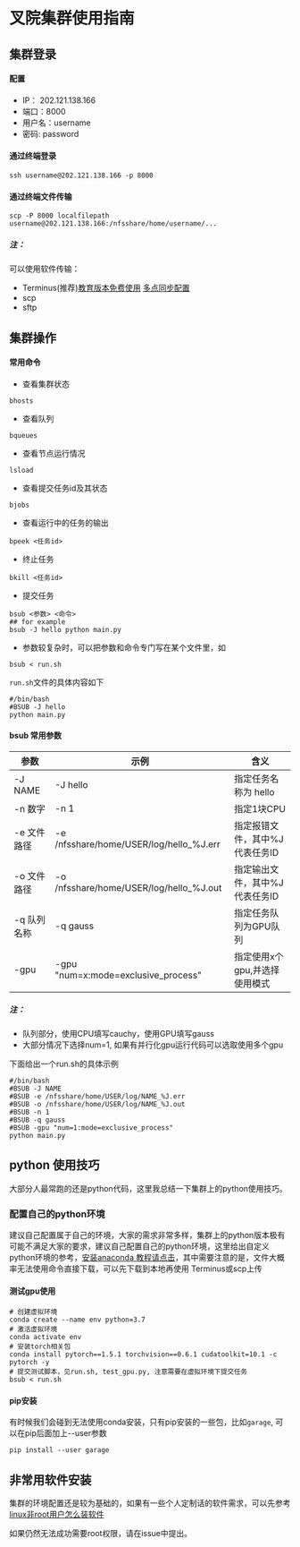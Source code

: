 # 叉院集群使用指南

## 集群登录

#### 配置
- IP： 202.121.138.166
- 端口：8000
- 用户名：username
- 密码: password

#### 通过终端登录
```shell
ssh username@202.121.138.166 -p 8000
```

#### 通过终端文件传输
```shell
scp -P 8000 localfilepath username@202.121.138.166:/nfsshare/home/username/...
```


##### 注：
可以使用软件传输：
- Terminus(推荐)[教育版本免费使用](https://termius.com/education)   [多点同步配置](https://www.jianshu.com/p/507fa8ddd0b5)
-  scp
-  sftp

## 集群操作
#### 常用命令
- 查看集群状态
```shell
bhosts
```


- 查看队列
```shell
bqueues
```

- 查看节点运行情况
```shell
lsload
```

- 查看提交任务id及其状态
```shell
bjobs
```

- 查看运行中的任务的输出
```shell
bpeek <任务id>
```

- 终止任务
```shell
bkill <任务id>
```

- 提交任务
```shell
bsub <参数> <命令>
## for example
bsub -J hello python main.py
```

- 参数较复杂时，可以把参数和命令专门写在某个文件里，如
```shell
bsub < run.sh
```

`run.sh`文件的具体内容如下

```shell
#/bin/bash
#BSUB -J hello
python main.py
```

#### bsub 常用参数

| 参数        | 示例                                    | 含义                           |
| ----------- | --------------------------------------- | ------------------------------ |
| -J NAME     | -J hello                                | 指定任务名称为 hello           |
| -n 数字     | -n 1                                    | 指定1块CPU                     |
| -e 文件路径 | -e /nfsshare/home/USER/log/hello_%J.err | 指定报错文件，其中%J代表任务ID |
| -o 文件路径 | -o /nfsshare/home/USER/log/hello_%J.out | 指定输出文件，其中%J代表任务ID |
| -q 队列名称 | -q gauss                                | 指定任务队列为GPU队列          |
| -gpu        | -gpu "num=x:mode=exclusive_process"     | 指定使用x个gpu,并选择使用模式  |

##### 注：
-  队列部分，使用CPU填写cauchy，使用GPU填写gauss
-  大部分情况下选择num=1, 如果有并行化gpu运行代码可以选取使用多个gpu

下面给出一个run.sh的具体示例

```shell
#/bin/bash
#BSUB -J NAME
#BSUB -e /nfsshare/home/USER/log/NAME_%J.err
#BSUB -o /nfsshare/home/USER/log/NAME_%J.out
#BSUB -n 1
#BSUB -q gauss
#BSUB -gpu "num=1:mode=exclusive_process"
python main.py
```



## python 使用技巧

大部分人最常跑的还是python代码，这里我总结一下集群上的python使用技巧。
### 配置自己的python环境

建议自己配置属于自己的环境，大家的需求非常多样，集群上的python版本极有可能不满足大家的要求，建议自己配置自己的python环境，这里给出自定义python环境的参考，[安装anaconda 教程请点击](https://blog.csdn.net/wyf2017/article/details/118676765)，其中需要注意的是，文件大概率无法使用命令直接下载，可以先下载到本地再使用 Terminus或scp上传

#### 测试gpu使用
```shell
# 创建虚拟环境
conda create --name env python=3.7
# 激活虚拟环境
conda activate env
# 安装torch相关包
conda install pytorch==1.5.1 torchvision==0.6.1 cudatoolkit=10.1 -c pytorch -y
# 提交测试脚本，见run.sh, test_gpu.py, 注意需要在虚拟环境下提交任务
bsub < run.sh
```

#### pip安装

有时候我们会碰到无法使用conda安装，只有pip安装的一些包，比如`garage`, 可以在pip后面加上--user参数

```shell
pip install --user garage
```



## 非常用软件安装

集群的环境配置还是较为基础的，如果有一些个人定制话的软件需求，可以先参考 [linux非root用户怎么装软件](https://www.jianshu.com/p/0ef082354fc9)

如果仍然无法成功需要root权限，请在issue中提出。

